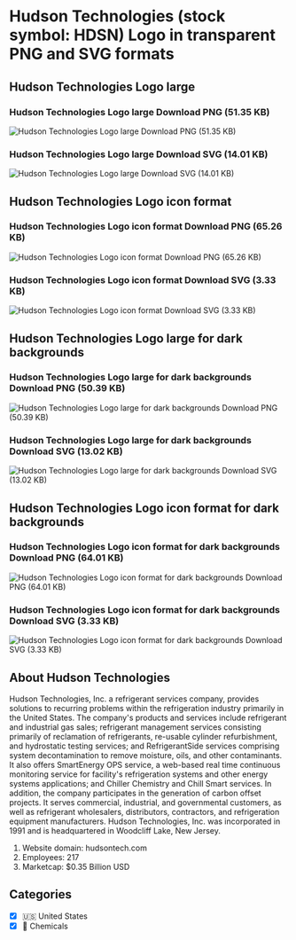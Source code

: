 # Hudson Technologies (stock symbol: HDSN) Logo in transparent PNG and SVG formats

## Hudson Technologies Logo large

### Hudson Technologies Logo large Download PNG (51.35 KB)

![Hudson Technologies Logo large Download PNG (51.35 KB)](/img/orig/HDSN_BIG-e5a282d8.png)

### Hudson Technologies Logo large Download SVG (14.01 KB)

![Hudson Technologies Logo large Download SVG (14.01 KB)](/img/orig/HDSN_BIG-fc145a2b.svg)

## Hudson Technologies Logo icon format

### Hudson Technologies Logo icon format Download PNG (65.26 KB)

![Hudson Technologies Logo icon format Download PNG (65.26 KB)](/img/orig/HDSN-4fd12101.png)

### Hudson Technologies Logo icon format Download SVG (3.33 KB)

![Hudson Technologies Logo icon format Download SVG (3.33 KB)](/img/orig/HDSN-fbe0d23b.svg)

## Hudson Technologies Logo large for dark backgrounds

### Hudson Technologies Logo large for dark backgrounds Download PNG (50.39 KB)

![Hudson Technologies Logo large for dark backgrounds Download PNG (50.39 KB)](/img/orig/HDSN_BIG.D-a33c1ef5.png)

### Hudson Technologies Logo large for dark backgrounds Download SVG (13.02 KB)

![Hudson Technologies Logo large for dark backgrounds Download SVG (13.02 KB)](/img/orig/HDSN_BIG.D-35b9d2d1.svg)

## Hudson Technologies Logo icon format for dark backgrounds

### Hudson Technologies Logo icon format for dark backgrounds Download PNG (64.01 KB)

![Hudson Technologies Logo icon format for dark backgrounds Download PNG (64.01 KB)](/img/orig/HDSN.D-486c04f9.png)

### Hudson Technologies Logo icon format for dark backgrounds Download SVG (3.33 KB)

![Hudson Technologies Logo icon format for dark backgrounds Download SVG (3.33 KB)](/img/orig/HDSN.D-20ca014e.svg)

## About Hudson Technologies

Hudson Technologies, Inc. a refrigerant services company, provides solutions to recurring problems within the refrigeration industry primarily in the United States. The company's products and services include refrigerant and industrial gas sales; refrigerant management services consisting primarily of reclamation of refrigerants, re-usable cylinder refurbishment, and hydrostatic testing services; and RefrigerantSide services comprising system decontamination to remove moisture, oils, and other contaminants. It also offers SmartEnergy OPS service, a web-based real time continuous monitoring service for facility's refrigeration systems and other energy systems applications; and Chiller Chemistry and Chill Smart services. In addition, the company participates in the generation of carbon offset projects. It serves commercial, industrial, and governmental customers, as well as refrigerant wholesalers, distributors, contractors, and refrigeration equipment manufacturers. Hudson Technologies, Inc. was incorporated in 1991 and is headquartered in Woodcliff Lake, New Jersey.

1. Website domain: hudsontech.com
2. Employees: 217
3. Marketcap: $0.35 Billion USD


## Categories
- [x] 🇺🇸 United States
- [x] 🧪 Chemicals
